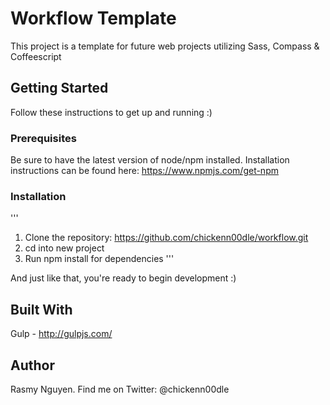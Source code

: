 # Workflow Template

This project is a template for future web projects utilizing Sass, Compass & Coffeescript

## Getting Started

Follow these instructions to get up and running :)

### Prerequisites

Be sure to have the latest version of node/npm installed. Installation instructions can be found here: https://www.npmjs.com/get-npm

### Installation

'''
1. Clone the repository: https://github.com/chickenn00dle/workflow.git
2. cd into new project
3. Run npm install for dependencies
'''

And just like that, you're ready to begin development :)

## Built With

Gulp - http://gulpjs.com/

## Author

Rasmy Nguyen. Find me on Twitter: @chickenn00dle
